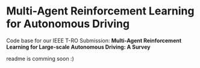 # Multi-Agent Reinforcement Learning for Autonomous Driving 
Code base for our IEEE T-RO Submission: **Multi-Agent Reinforcement Learning for Large-scale Autonomous Driving: A Survey** 

readme is comming soon :)
